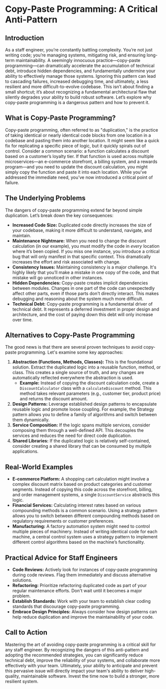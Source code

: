 # Copy-Paste Programming: A Critical Anti-Pattern

## Introduction

As a staff engineer, you’re constantly battling complexity. You’re not just writing code; you’re managing systems, mitigating risk, and ensuring long-term maintainability.  A seemingly innocuous practice—copy-paste programming—can dramatically accelerate the accumulation of technical debt, introduce hidden dependencies, and fundamentally undermine your ability to effectively manage those systems. Ignoring this pattern can lead to cascading failures, increased debugging time, and ultimately, a less resilient and more difficult-to-evolve codebase.  This isn’t about finding a small shortcut; it’s about recognizing a fundamental architectural flaw that silently degrades your ability to build robust software.  Let’s explore why copy-paste programming is a dangerous pattern and how to prevent it.

## What is Copy-Paste Programming?

Copy-paste programming, often referred to as "duplication," is the practice of taking identical or nearly identical code blocks from one location in a codebase and pasting them into another location. It might seem like a quick fix for replicating a specific piece of logic, but it quickly spirals out of control.  Consider a common scenario: a function calculates a discount based on a customer’s loyalty tier.  If that function is used across multiple microservices—an e-commerce storefront, a billing system, and a rewards program—and you need to update the discount calculation, you might simply copy the function and paste it into each location.  While you've addressed the immediate need, you’ve now introduced a critical point of failure.

## The Underlying Problems

The dangers of copy-paste programming extend far beyond simple duplication. Let’s break down the key consequences:

* **Increased Code Size:** Duplicated code directly increases the size of your codebase, making it more difficult to understand, navigate, and maintain.
* **Maintenance Nightmare:** When you need to change the discount calculation (in our example), you must modify the code in *every* location where it’s been copied.  If you miss one instance, you introduce a critical bug that will only manifest in that specific context. This dramatically increases the effort and risk associated with change.
* **Consistency Issues:**  Maintaining consistency is a major challenge.  It's highly likely that you’ll make a mistake in one copy of the code, and that mistake will go unnoticed in other instances.
* **Hidden Dependencies:** Copy-paste creates implicit dependencies between modules. Changes in one part of the code can unexpectedly affect other parts, even if those parts don't directly interact. This makes debugging and reasoning about the system much more difficult.
* **Technical Debt:**  Copy-paste programming is a fundamental driver of technical debt. It represents a deferred investment in proper design and architecture, and the cost of paying down this debt will only increase over time.

## Alternatives to Copy-Paste Programming

The good news is that there are several proven techniques to avoid copy-paste programming. Let's examine some key approaches:

1. **Abstraction (Functions, Methods, Classes):** This is the foundational solution.  Extract the duplicated logic into a reusable function, method, or class.  This creates a single source of truth, and any changes are automatically reflected everywhere the abstraction is used.
    *   **Example:**  Instead of copying the discount calculation code, create a `DiscountCalculator` class with a `calculateDiscount` method.  This method takes relevant parameters (e.g., customer tier, product price) and returns the discount amount.
2. **Design Patterns:**  Leverage established design patterns to encapsulate reusable logic and promote loose coupling. For example, the Strategy pattern allows you to define a family of algorithms and switch between them dynamically.
3. **Service Composition:** If the logic spans multiple services, consider composing them through a well-defined API. This decouples the services and reduces the need for direct code duplication.
4. **Shared Libraries:**  If the duplicated logic is relatively self-contained, consider creating a shared library that can be consumed by multiple applications.

## Real-World Examples

* **E-commerce Platform:**  A shopping cart calculation might involve a complex discount matrix based on product categories and customer segments. Instead of copying this code across the storefront, billing, and order management systems, a single `DiscountService` abstracts this logic.
* **Financial Services:** Calculating interest rates based on various compounding methods is a common scenario.  Using a strategy pattern allows you to switch between different compounding methods based on regulatory requirements or customer preferences.
* **Manufacturing:** A factory automation system might need to control multiple pieces of machinery. Instead of writing identical code for each machine, a central control system uses a strategy pattern to implement different control algorithms based on the machine’s functionality.

## Practical Advice for Staff Engineers

* **Code Reviews:**  Actively look for instances of copy-paste programming during code reviews. Flag them immediately and discuss alternative solutions.
* **Refactoring:**  Prioritize refactoring duplicated code as part of your regular maintenance efforts. Don't wait until it becomes a major problem.
* **Establish Standards:**  Work with your team to establish clear coding standards that discourage copy-paste programming.
* **Embrace Design Principles:**  Always consider how design patterns can help reduce duplication and improve the maintainability of your code.

## Call to Action

Mastering the art of avoiding copy-paste programming is a critical skill for any staff engineer.  By recognizing the dangers of this anti-pattern and adopting the recommended strategies, you can significantly reduce technical debt, improve the reliability of your systems, and collaborate more effectively with your team.  Ultimately, your ability to anticipate and prevent this pervasive issue will directly impact your team's ability to deliver high-quality, maintainable software. Invest the time now to build a stronger, more resilient system.

